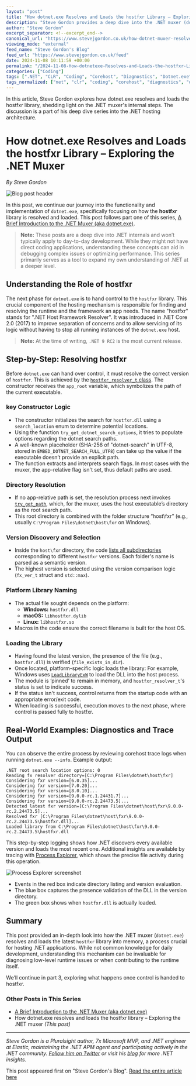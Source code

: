 ```yaml
---
layout: "post"
title: "How dotnet.exe Resolves and Loads the hostfxr Library – Exploring the .NET Muxer"
description: "Steve Gordon provides a deep dive into the .NET muxer (dotnet.exe), focusing on the process by which it resolves and loads the hostfxr library. Detailing internal implementation steps, this post is ideal for those interested in .NET runtime internals and advanced diagnostics."
author: "Steve Gordon"
excerpt_separator: <!--excerpt_end-->
canonical_url: "https://www.stevejgordon.co.uk/how-dotnet-muxer-resolves-and-loads-the-hostfxr-library"
viewing_mode: "external"
feed_name: "Steve Gordon's Blog"
feed_url: "https://www.stevejgordon.co.uk/feed"
date: 2024-11-08 10:11:59 +00:00
permalink: "/2024-11-08-How-dotnetexe-Resolves-and-Loads-the-hostfxr-Library-Exploring-the-NET-Muxer.html"
categories: ["Coding"]
tags: [".NET", "CLR", "Coding", "Corehost", "Diagnostics", "Dotnet.exe", "Framework Resolution", "Hostfxr", "Internals", "Linux", "Macos", "Muxer", "Platform Abstraction", "Posts", "Runtime", "Version Selection", "Windows"]
tags_normalized: ["net", "clr", "coding", "corehost", "diagnostics", "dotnet dot exe", "framework resolution", "hostfxr", "internals", "linux", "macos", "muxer", "platform abstraction", "posts", "runtime", "version selection", "windows"]
---
```


In this article, Steve Gordon explores how dotnet.exe resolves and loads the hostfxr library, shedding light on the .NET muxer's internal steps. The discussion is a part of his deep dive series into the .NET hosting architecture.<!--excerpt_end-->

# How dotnet.exe Resolves and Loads the hostfxr Library – Exploring the .NET Muxer

*By Steve Gordon*

![Blog post header](https://www.stevejgordon.co.uk/wp-content/uploads/2024/11/How-dotnet.exe-resolves-and-loads-the-hostfxr-library-750x410.png)

In this post, we continue our journey into the functionality and implementation of `dotnet.exe`, specifically focusing on how the **hostfxr** library is resolved and loaded. This post follows part one of this series, [A Brief Introduction to the .NET Muxer (aka dotnet.exe)](https://www.stevejgordon.co.uk/a-brief-introduction-to-the-dotnet-muxer).

> **Note:** These posts are a deep dive into .NET internals and won’t typically apply to day-to-day development. While they might not have direct coding applications, understanding these concepts can aid in debugging complex issues or optimizing performance. This series primarily serves as a tool to expand my own understanding of .NET at a deeper level.

## Understanding the Role of hostfxr

The next phase for `dotnet.exe` is to hand control to the `hostfxr` library. This crucial component of the hosting mechanism is responsible for finding and resolving the runtime and the framework an app needs. The name "hostfxr" stands for ".NET Host Framework Resolver". It was introduced in .NET Core 2.0 (2017) to improve separation of concerns and to allow servicing of its logic without having to stop all running instances of the `dotnet.exe` host.

> **Note:** At the time of writing, `.NET 9 RC2` is the most current release.

## Step-by-Step: Resolving hostfxr

Before `dotnet.exe` can hand over control, it must resolve the correct version of `hostfxr`. This is achieved by the [`hostfxr_resolver_t` class](https://github.com/dotnet/runtime/blob/v9.0.0-rc.2.24473.5/src/native/corehost/hostfxr_resolver.h). The constructor receives the `app_root` variable, which symbolizes the path of the current executable.

### key Constructor Logic

- The constructor initializes the search for `hostfxr.dll` using a `search_location` enum to determine potential locations.
- Using the function `try_get_dotnet_search_options`, it tries to populate options regarding the dotnet search paths.
- A well-known placeholder (SHA-256 of "dotnet-search" in UTF-8, stored in `EMBED_DOTNET_SEARCH_FULL_UTF8`) can take up the value if the executable doesn’t provide an explicit path.
- The function extracts and interprets search flags. In most cases with the muxer, the app-relative flag isn't set, thus default paths are used.

### Directory Resolution

- If no app-relative path is set, the resolution process next invokes [`try_get_path`](https://github.com/dotnet/runtime/blob/v9.0.0-rc.2.24473.5/src/native/corehost/fxr_resolver.cpp#L64), which, for the muxer, uses the host executable’s directory as the root search path.
- This root directory is combined with the folder structure “host\fxr” (e.g., usually `C:\Program Files\dotnet\host\fxr` on Windows).

### Version Discovery and Selection

- Inside the `host\fxr` directory, the code [lists all subdirectories](https://github.com/dotnet/runtime/blob/v9.0.0-rc.2.24473.5/src/native/corehost/fxr_resolver.cpp#L12) corresponding to different `hostfxr` versions. Each folder's name is parsed as a semantic version.
- The highest version is selected using the version comparison logic (`fx_ver_t` struct and `std::max`).

### Platform Library Naming

- The actual file sought depends on the platform:
    - **Windows:** `hostfxr.dll`
    - **macOS:** `libhostfxr.dylib`
    - **Linux:** `libhostfxr.so`
- Macros in the code ensure the correct filename is built for the host OS.

### Loading the Library

- Having found the latest version, the presence of the file (e.g., `hostfxr.dll`) is verified (`file_exists_in_dir`).
- Once located, platform-specific logic loads the library: For example, Windows uses [`LoadLibraryExW`](https://learn.microsoft.com/en-us/windows/win32/api/libloaderapi/nf-libloaderapi-loadlibraryexw) to load the DLL into the host process.
- The module is ‘pinned’ to remain in memory, and `hostfxr_resolver_t`'s status is set to indicate success.
- If the status isn't success, control returns from the startup code with an appropriate error/exit code.
- When loading is successful, execution moves to the next phase, where control is passed fully to hostfxr.

## Real-World Examples: Diagnostics and Trace Output

You can observe the entire process by reviewing corehost trace logs when running `dotnet.exe --info`. Example output:

```
.NET root search location options: 0
Reading fx resolver directory=[C:\Program Files\dotnet\host\fxr]
Considering fxr version=[6.0.35]...
Considering fxr version=[7.0.20]...
Considering fxr version=[8.0.10]...
Considering fxr version=[9.0.0-rc.1.24431.7]...
Considering fxr version=[9.0.0-rc.2.24473.5]...
Detected latest fxr version=[C:\Program Files\dotnet\host\fxr\9.0.0-rc.2.24473.5]...
Resolved fxr [C:\Program Files\dotnet\host\fxr\9.0.0-rc.2.24473.5\hostfxr.dll]...
Loaded library from C:\Program Files\dotnet\host\fxr\9.0.0-rc.2.24473.5\hostfxr.dll
```

This step-by-step logging shows how .NET discovers every available version and loads the most recent one. Additional insights are available by tracing with [Process Explorer](https://learn.microsoft.com/en-us/sysinternals/downloads/process-explorer), which shows the precise file activity during this operation.

![Process Explorer screenshot](https://www.stevejgordon.co.uk/wp-content/uploads/2024/11/process-explorer-of-dotnet-muxer-loading-of-hostfxr-1024x391.png)

- Events in the red box indicate directory listing and version evaluation.
- The blue box captures the presence validation of the DLL in the version directory.
- The green box shows when `hostfxr.dll` is actually loaded.

## Summary

This post provided an in-depth look into how the .NET muxer (`dotnet.exe`) resolves and loads the latest `hostfxr` library into memory, a process crucial for hosting .NET applications. While not common knowledge for daily development, understanding this mechanism can be invaluable for diagnosing low-level runtime issues or when contributing to the runtime itself.

We’ll continue in part 3, exploring what happens once control is handed to hostfxr.

### Other Posts in This Series

- [A Brief Introduction to the .NET Muxer (aka dotnet.exe)](https://www.stevejgordon.co.uk/a-brief-introduction-to-the-dotnet-muxer)
- How dotnet.exe resolves and loads the hostfxr library – Exploring the .NET muxer  *(This post)*

---

*Steve Gordon is a Pluralsight author, 7x Microsoft MVP, and .NET engineer at Elastic, maintaining the .NET APM agent and participating actively in the .NET community. [Follow him on Twitter](https://twitter.com/stevejgordon) or visit his [blog](https://www.stevejgordon.co.uk) for more .NET insights.*

This post appeared first on "Steve Gordon's Blog". [Read the entire article here](https://www.stevejgordon.co.uk/how-dotnet-muxer-resolves-and-loads-the-hostfxr-library)
